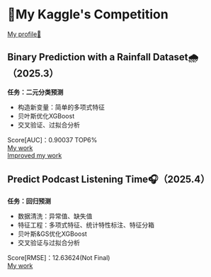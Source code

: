 # 🚀My Kaggle's Competition
[My profile👋](https://www.kaggle.com/ou20040313)  
## Binary Prediction with a Rainfall Dataset🌧️（2025.3）  
**任务：二元分类预测**  
- 构造新变量：简单的多项式特征
- 贝叶斯优化XGBoost
- 交叉验证、过拟合分析

Score[AUC]：0.90037 TOP6%  
[My work](https://www.kaggle.com/code/ou20040313/bayes-xgboost)  
[Improved my work](https://www.kaggle.com/code/kaigaokaigao/fe-cv-0-886-lb-0-864-single-xgboost/notebook)

## Predict Podcast Listening Time🎧（2025.4）
**任务：回归预测**  
- 数据清洗：异常值、缺失值
- 特征工程：多项式特征、统计特性标注、特征分箱
- 贝叶斯&GS优化XGBoost
- 交叉验证与过拟合分析

Score[RMSE]：12.63624(Not Final)  
[My work](https://www.kaggle.com/code/ou20040313/12-636-xgboost-bayes)  
